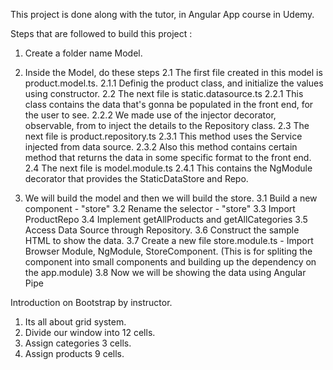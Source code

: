 This project is done along with the tutor, in Angular App course in Udemy. 

Steps that are followed to build this project : 

1. Create a folder name Model.

2. Inside the Model, do these steps
    2.1 The first file created in this model is product.model.ts.
        2.1.1 Definig the product class, and initialize the values using constructor.
    2.2 The next file is static.datasource.ts 
        2.2.1 This class contains the data that's gonna be populated in the front end, for the user to see. 
        2.2.2 We made use of the injector decorator, observable, from to inject the details to the Repository class.
    2.3 The next file is product.repository.ts 
        2.3.1 This method uses the Service injected from data source.
        2.3.2 Also this method contains certain method that returns the data in some specific format to the front end. 
    2.4 The next file is model.module.ts
        2.4.1 This contains the NgModule decorator that provides the StaticDataStore and Repo.

3. We will build the model and then we will build the store.
    3.1 Build a new component - "store"
    3.2 Rename the selector - "store"
    3.3 Import ProductRepo
    3.4 Implement getAllProducts and getAllCategories
    3.5 Access Data Source through Repository.
    3.6 Construct the sample HTML to show the data.
    3.7 Create a new file store.module.ts - Import Browser Module, NgModule, StoreComponent. (This is for spliting the component into small components and building up the dependency on the app.module)
    3.8 Now we will be showing the data using Angular Pipe 

Introduction on Bootstrap by instructor.

1. Its all about grid system.
2. Divide our window into 12 cells.
3. Assign categories 3 cells.
4. Assign products 9 cells.